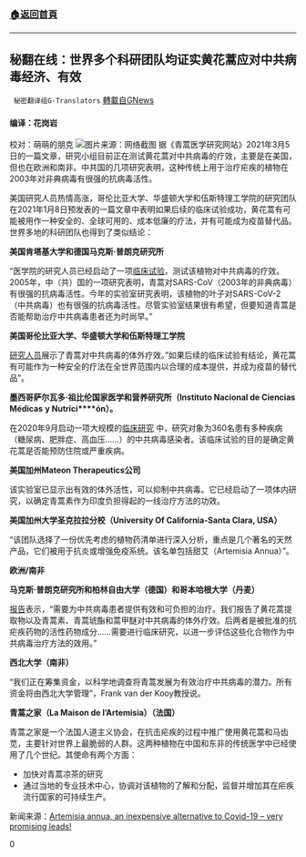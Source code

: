 ###  [:house:返回首頁](https://github.com/ourhimalayas/txt)
---


## 秘翻在线：世界多个科研团队均证实黄花蒿应对中共病毒经济、有效
` 秘密翻译组G-Translators` [轉載自GNews](https://gnews.org/zh-hans/1520926/)

#### 编译：花岗岩
校对：萌萌的朋克
![](https://assets.gnews.org/wp-content/uploads/2021/09/2-27.jpg)图片来源：网络截图
据《青蒿医学研究网站》2021年3月5日的一篇文章，研究小组目前正在测试黄花蒿对中共病毒的疗效，主要是在美国，但也在欧洲和南非。中共国的几项研究表明，这种传统上用于治疗疟疾的植物在2003年对非典病毒有很强的抗病毒活性。

美国研究人员热情高涨，哥伦比亚大学、华盛顿大学和伍斯特理工学院的研究团队在2021年1月8日预发表的一篇文章中表明如果后续的临床试验成功，黄花蒿有可能被用作一种安全的、全球可用的、成本低廉的疗法，并有可能成为疫苗替代品。世界多地的科研团队也得到了类似结论：

**美国肯塔基大学和德国马克斯·普朗克研究所**

“医学院的研究人员已经启动了一项[临床试验](https://ukhealthcare.uky.edu/sites/default/files/uk-markey-cancer-center-annual-report-2020-web.pdf)，测试该植物对中共病毒的疗效。2005年，中（共）国的一项研究表明，青蒿对SARS-CoV（2003年的非典病毒）有很强的抗病毒活性。今年的实验室研究表明，该植物的叶子对SARS-CoV-2（中共病毒）也有很强的抗病毒活性。尽管实验室结果很有希望，但要知道青蒿是否能帮助治疗中共病毒患者还为时尚早。”

**美国哥伦比亚大学、华盛顿大学和伍斯特理工学院**

[研究人员](https://www.biorxiv.org/content/10.1101/2021.01.08.425825v2)展示了青蒿对中共病毒的体外疗效。”如果后续的临床试验有结论，黄花蒿有可能作为一种安全的疗法在全世界范围内以合理的成本提供，并成为疫苗的替代品”。

**墨西哥萨尔瓦多·祖比伦国家医学和营养研究所（Instituto Nacional de Ciencias Médicas** **y Nutrici****ón）。**

在2020年9月启动一项大规模的[临床研究](https://clinicaltrials.gov/ct2/show/NCT04530617) 中，研究对象为360名患有多种疾病（糖尿病、肥胖症、高血压……）的中共病毒感染者。该临床试验的目的是确定黄花蒿是否能预防住院或严重疾病。

**美国加州Mateon Therapeutics公司**

该实验室已显示出有效的体外活性，可以抑制中共病毒。它已经启动了一项体内研究，以确定青蒿素作为印度负担得起的一线治疗方法的功效。

**美国加州大学圣克拉拉分校（University Of California-Santa Clara, USA）**

“该团队选择了一份优先考虑的植物药清单进行深入分析，重点是几个著名的天然产品，它们被用于抗炎或增强免疫系统。该名单包括甜艾（Artemisia Annua）”。

**欧洲/南非**

**马克斯·普朗克研究所和柏林自由大学（德国）和哥本哈根大学（丹麦）**

[报告](https://www.biorxiv.org/content/10.1101/2020.10.05.326637v1)表示，“需要为中共病毒患者提供有效和可负担的治疗。我们报告了黄花蒿提取物以及青蒿素、青蒿琥酯和蒿甲醚对中共病毒的体外疗效。后两者是被批准的抗疟疾药物的活性药物成分……需要进行临床研究，以进一步评估这些化合物作为中共病毒治疗方法的效用。”

**西北大学（南非）**

“我们正在筹集资金，以科学地调查将青蒿发展为有效治疗中共病毒的潜力。所有资金将由西北大学管理”，Frank van der Kooy教授说。

**青蒿之家（La Maison de l’Artemisia）（法国）**

青蒿之家是一个法国人道主义协会，在抗击疟疾的过程中推广使用黄花蒿和马齿苋，主要针对世界上最脆弱的人群。这两种植物在中国和东非的传统医学中已经使用了几个世纪。其使命有两个方面：

- 加快对青蒿凉茶的研究
- 通过当地的专业技术中心，协调对该植物的了解和分配，监督并增加其在疟疾流行国家的可持续生产。


新闻来源：[Artemisia annua, an inexpensive alternative to Covid-19 – very promising leads!](https://maison-artemisia.org/en/news/association-life/artemisia-annua-an-inexpensive-alternative-to-covid-19-very-promising-leads/)

0
